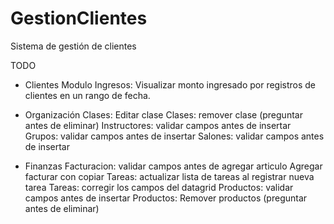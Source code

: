 GestionClientes
===============

Sistema de gestión de clientes

TODO

- Clientes
	Modulo Ingresos: Visualizar monto ingresado por registros de clientes en un rango de fecha.
	
	
- Organización
	Clases: Editar clase
	Clases: remover clase (preguntar antes de eliminar)
	Instructores: validar campos antes de insertar
	Grupos: validar campos antes de insertar
	Salones: validar campos antes de insertar
	
- Finanzas
	Facturacion: validar campos antes de agregar articulo
	Agregar facturar con copiar
	Tareas: actualizar lista de tareas al registrar nueva tarea
	Tareas: corregir los campos del datagrid
	Productos: validar campos antes de insertar
	Productos: Remover productos (preguntar antes de eliminar)
